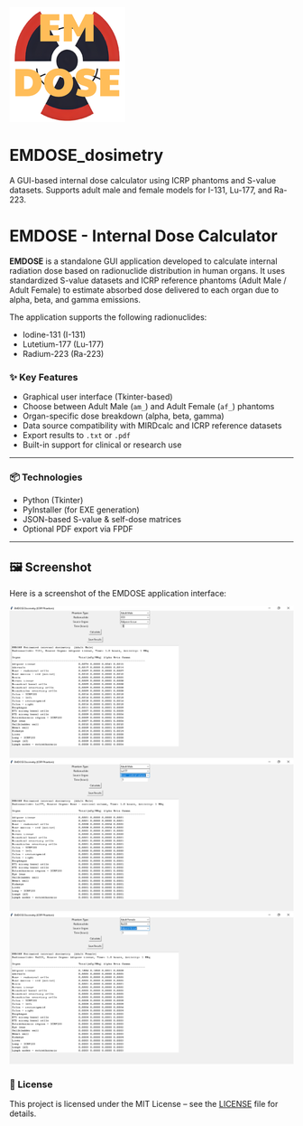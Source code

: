 ![image](images/emdose.png)
# EMDOSE_dosimetry
A GUI-based internal dose calculator using ICRP phantoms and S-value datasets. Supports adult male and female models for I-131, Lu-177, and Ra-223.
# EMDOSE - Internal Dose Calculator

**EMDOSE** is a standalone GUI application developed to calculate internal radiation dose based on radionuclide distribution in human organs. It uses standardized S-value datasets and ICRP reference phantoms (Adult Male / Adult Female) to estimate absorbed dose delivered to each organ due to alpha, beta, and gamma emissions.

The application supports the following radionuclides:
- Iodine-131 (I-131)
- Lutetium-177 (Lu-177)
- Radium-223 (Ra-223)

### ✨ Key Features
- Graphical user interface (Tkinter-based)
- Choose between Adult Male (`am_`) and Adult Female (`af_`) phantoms
- Organ-specific dose breakdown (alpha, beta, gamma)
- Data source compatibility with MIRDcalc and ICRP reference datasets
- Export results to `.txt` or `.pdf`
- Built-in support for clinical or research use

---

### 📦 Technologies
- Python (Tkinter)
- PyInstaller (for EXE generation)
- JSON-based S-value & self-dose matrices
- Optional PDF export via FPDF

---
## 🖼️ Screenshot

Here is a screenshot of the EMDOSE application interface:

![Main UI-1](images/Capture-1.PNG)
![Main UI-2](images/Capture-2.PNG)
![Main UI-3](images/Capture-3.PNG)
### 📜 License
This project is licensed under the MIT License – see the [LICENSE](LICENSE) file for details.
